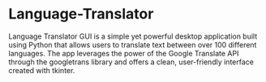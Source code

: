 # Language-Translator
Language Translator GUI is a simple yet powerful desktop application built using Python that allows users to translate text between over 100 different languages. The app leverages the power of the Google Translate API through the googletrans library and offers a clean, user-friendly interface created with tkinter.
